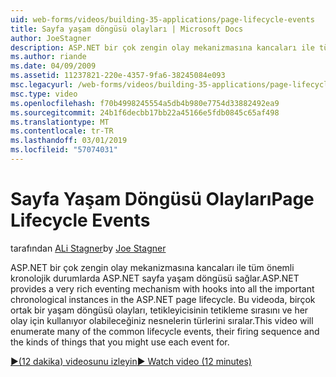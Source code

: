 ```yaml
---
uid: web-forms/videos/building-35-applications/page-lifecycle-events
title: Sayfa yaşam döngüsü olayları | Microsoft Docs
author: JoeStagner
description: ASP.NET bir çok zengin olay mekanizmasına kancaları ile tüm önemli kronolojik durumlarda ASP.NET sayfa yaşam döngüsü sağlar. Bu videoda, sabit listesi olur...
ms.author: riande
ms.date: 04/09/2009
ms.assetid: 11237821-220e-4357-9fa6-38245084e093
msc.legacyurl: /web-forms/videos/building-35-applications/page-lifecycle-events
msc.type: video
ms.openlocfilehash: f70b4998245554a5db4b980e7754d33882492ea9
ms.sourcegitcommit: 24b1f6decbb17bb22a45166e5fdb0845c65af498
ms.translationtype: MT
ms.contentlocale: tr-TR
ms.lasthandoff: 03/01/2019
ms.locfileid: "57074031"
---
```

<a name="page-lifecycle-events"></a><span data-ttu-id="41017-104">Sayfa Yaşam Döngüsü Olayları</span><span class="sxs-lookup"><span data-stu-id="41017-104">Page Lifecycle Events</span></span>
====================
<span data-ttu-id="41017-105">tarafından [ALi Stagner](https://github.com/JoeStagner)</span><span class="sxs-lookup"><span data-stu-id="41017-105">by [Joe Stagner](https://github.com/JoeStagner)</span></span>

<span data-ttu-id="41017-106">ASP.NET bir çok zengin olay mekanizmasına kancaları ile tüm önemli kronolojik durumlarda ASP.NET sayfa yaşam döngüsü sağlar.</span><span class="sxs-lookup"><span data-stu-id="41017-106">ASP.NET provides a very rich eventing mechanism with hooks into all the important chronological instances in the ASP.NET page lifecycle.</span></span> <span data-ttu-id="41017-107">Bu videoda, birçok ortak bir yaşam döngüsü olayları, tetikleyicisinin tetikleme sırasını ve her olay için kullanıyor olabileceğiniz nesnelerin türlerini sıralar.</span><span class="sxs-lookup"><span data-stu-id="41017-107">This video will enumerate many of the common lifecycle events, their firing sequence and the kinds of things that you might use each event for.</span></span>

[<span data-ttu-id="41017-108">&#9654;(12 dakika) videosunu izleyin</span><span class="sxs-lookup"><span data-stu-id="41017-108">&#9654; Watch video (12 minutes)</span></span>](https://channel9.msdn.com/Blogs/ASP-NET-Site-Videos/page-lifecycle-events)
